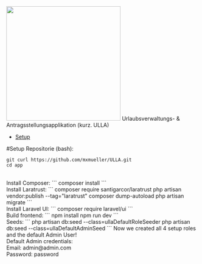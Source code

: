 <img  width="300" src="https://github.com/mxmueller/ulla-foundation/blob/main/app/public/brand/logo_large.png">
Urlaubsverwaltungs- &amp; Antragsstellungsapplikation (kurz. ULLA)


- [Setup](#Setup)



#Setup
Repositorie (bash):
```
git curl https://github.com/mxmueller/ULLA.git
cd app
```
<br>
Install Composer:
```
composer install
```
<br>
Install Laratrust:
```
composer require santigarcor/laratrust
php artisan vendor:publish --tag="laratrust"
composer dump-autoload
php artisan migrate
```
<br>
Install Laravel UI:
```
composer require laravel/ui
```
<br>
Build frontend:
```
npm install
npm run dev
```
<br>
Seeds:
```
php artisan db:seed --class=ullaDefaultRoleSeeder
php artisan db:seed --class=ullaDefaultAdminSeed
```
Now we created all 4 setup roles and the default Admin User! <br>
Default Admin credentials: <br>
Email: admin@admin.com <br>
Password: password <br>
<br>
<br>
